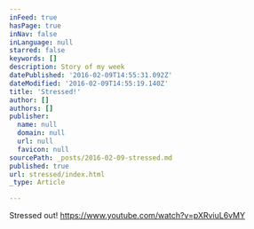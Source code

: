 ```yaml
---
inFeed: true
hasPage: true
inNav: false
inLanguage: null
starred: false
keywords: []
description: Story of my week
datePublished: '2016-02-09T14:55:31.092Z'
dateModified: '2016-02-09T14:55:19.140Z'
title: 'Stressed!'
author: []
authors: []
publisher:
  name: null
  domain: null
  url: null
  favicon: null
sourcePath: _posts/2016-02-09-stressed.md
published: true
url: stressed/index.html
_type: Article

---
```

Stressed out! https://www.youtube.com/watch?v=pXRviuL6vMY